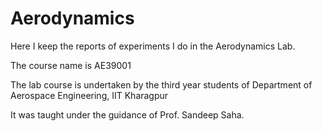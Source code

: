 # Aerodynamics

Here I keep the reports of experiments I do in the Aerodynamics Lab.

The course name is AE39001

The lab course is undertaken by the third year students of Department of Aerospace Engineering, IIT Kharagpur

It was taught under the guidance of Prof. Sandeep Saha.

